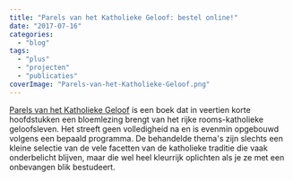```yaml
---
title: "Parels van het Katholieke Geloof: bestel online!"
date: "2017-07-16"
categories: 
  - "blog"
tags: 
  - "plus"
  - "projecten"
  - "publicaties"
coverImage: "Parels-van-het-Katholieke-Geloof.png"
---
```


[Parels van het Katholieke Geloof](http://parels.gelovenleren.net/) is een boek dat in veertien korte hoofdstukken een bloemlezing brengt van het rijke rooms-katholieke geloofsleven. Het streeft geen volledigheid na en is evenmin opgebouwd volgens een bepaald programma. De behandelde thema's zijn slechts een kleine selectie van de vele facetten van de katholieke traditie die vaak onderbelicht blijven, maar die wel heel kleurrijk oplichten als je ze met een onbevangen blik bestudeert.

